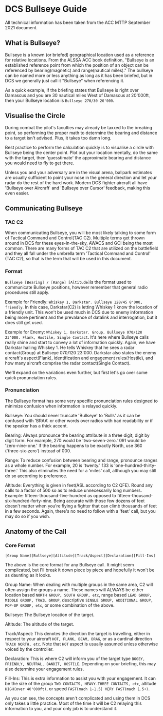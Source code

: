 # DCS Bullseye Guide

All technical information has been taken from the ACC MTTP September 2021 document.

## What is Bullseye?

Bullseye is a known (or briefed) geographical location used as a reference for relative locations. From the ALSSA ACC book definition, "Bullseye is an established reference point from which the position of an object can be referenced by bearing(magnetic) and range(nautical miles)." The bullseye can be named more or less anything as long as it has been briefed, but in DCS we generally just call it "Bullseye" when referencing it.

As a quick example, if the briefing states that Bullseye is right over Damascus and you are 30 nautical miles West of Damascus at 20'000ft, then your Bullseye location is `Bullseye 270/30 20'000`.


## Visualise the Circle

During combat the pilot's faculties may already be taxxed to the breaking point, so performing the proper math to determine the bearing and distance to a target isn't advised. Plus, it takes too damn long.

Best practice to perform the calculation quickly is to visualise a circle with Bullseye being the center point. Plot out your location mentally, do the same with the target, then 'guesstimate' the approximate bearing and distance you would need to fly to get there.

Unless you and your adversary are in the visual arena, ballpark estimates are usually sufficient to point your nose in the general direction and let your radar do the rest of the hard work. Modern DCS fighter aircraft all have 'Bullseye over Aircraft' and 'Bullseye over Cursor' feedback, making this even easier.


## Communicating Bullseye

### TAC C2

When communicating Bullseye, you will be most likely talking to some form of Tactical Command and Control(TAC C2). Multiple terms get thrown around in DCS for these eyes-in-the-sky, AWACS and GCI being the most common. There are many forms of TAC C2 that are utilized on the battlefield and they all fall under the umbrella term 'Tactical Command and Control' (TAC C2), so that is the term that will be used in this document.

### Format
`Bullseye [Bearing] / [Range] [Altitude]`is the format used to communicate Bullseye positions, however remember that general radio procedures still apply.

Example for Friendly: `Whiskey 1, Darkstar. Bullseye 128/45 8'000, friendly`. In this case, Darkstar(C2) is letting Whiskey 1 know the location of a friendly unit. This won't be used much in DCS due to enemy information being more pertinent and the prevalance of datalink and interrogation, but it does still get used.

Example for Enemy: `Whiskey 1, Darkstar. Group, Bullseye 070/120 23'000. Flank, Hostile, Single Contact`. It's here where Bullseye calls really shine and start to convey a lot of information quickly. Again, we have Darkstar hailing Whiskey 1. He tells Whiskey that he sees a radar contact(Group) at Bullseye 070/120 23'000. Darkstar also states the enemy aircraft's aspect(Flank), identification and engagement rules(Hostile), and how many aircraft comprise the radar contact(Single Contact).

We'll expand on the variations even further, but first let's go over some quick pronunciation rules.

### Pronunciation

The Bullseye format has some very specific pronunciation rules designed to minimize confusion when information is relayed quickly.

Bullseye: You should never truncate 'Bullseye' to 'Bulls' as it can be confused with 'BRAA' or other words over radios with bad readability or if the speaker has a thick accent.

Bearing: Always pronounce the bearing attribute in a three digit, digit by digit form. For example, 270 would be 'two-seven-zero.' 091 would be 'zero-nine-one.' If the bearing happens to be exactly North, use 360 ('three-six-zero') instead of 000.

Range: To reduce confusion between bearing and range, pronounce ranges as a whole number. For example, 20 is 'twenty.' 133 is 'one-hundred-thirty-three.' This also eliminates the need for a 'miles' call, although you may still do so according to preference.

Altitude: Everything is given in feet(ASL according to C2 QFE). Round any calls to a factor of 500 so as to reduce unnecessarily long numbers. Example: fifteen-thousand-five-hundred as opposed to fifteen-thousand-six-hundred-forty-nine. Being accurate with those few dozens of feet doesn't matter when you're flying a fighter that can climb thousands of feet in a few seconds. Again, there's no need to follow with a 'feet' call, but you may do so if you wish.


## Anatomy of the Call

### Core Format
`[Group Name][Bullseye][Altitude][Track/Aspect][Declaration][Fill-Ins]`

The above is the core format for any Bullseye call. It might seem complicated, but I'll break it down piece by piece and hopefully it won't be as daunting as it looks.

Group Name: When dealing with multiple groups in the same area, C2 will often assign the groups a name. These names will ALWAYS be either location based `NORTH GROUP, SOUTH GROUP, etc`, range based `LEAD GROUP, MIDDLE GROUP, TRAIL GROUP`, descriptive `SINGLE GROUP, ADDITIONAL GROUP, POP-UP GROUP, etc`, or some combination of the above.

Bullseye: The Bullseye location of the target.

Altitude: The altitude of the target.

Track/Aspect: This denotes the direction the target is travelling, either in respect to your aircraft `HOT, FLANK, BEAM, DRAG`, or as a cardinal direction `TRACK NORTH, etc`. Note that `HOT` aspect is usually assumed unless otherwise voiced by the controller.

Declaration: This is where C2 will inform you of the target type `BOGEY, FRIENDLY, NEUTRAL, BANDIT, HOSTILE`. Depending on your briefing, this may also determine your engagement rules.

Fill-Ins: This is extra information to assist you with your engagement. It can be the size of the group `TWO CONTACTS, HEAVY-THREE CONTACTS, etc`, altitude `HIGH(over 40'000ft)`, or speed `FAST(mach 1-1.5) VERY FAST(mach 1.5+)`.

As you can see, the concepts aren't complicated and using them in DCS only takes a little practice. Most of the time it will be C2 relaying this information to you, and your only job is to understand it.
